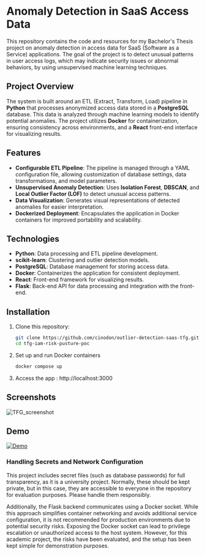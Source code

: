 # Anomaly Detection in SaaS Access Data

This repository contains the code and resources for my Bachelor's Thesis project on anomaly detection in access data for SaaS (Software as a Service) applications. The goal of the project is to detect unusual patterns in user access logs, which may indicate security issues or abnormal behaviors, by using unsupervised machine learning techniques.

## Project Overview
The system is built around an ETL (Extract, Transform, Load) pipeline in **Python** that processes anonymized access data stored in a **PostgreSQL** database. This data is analyzed through machine learning models to identify potential anomalies. The project utilizes **Docker** for containerization, ensuring consistency across environments, and a **React** front-end interface for visualizing results.

## Features
- **Configurable ETL Pipeline**: The pipeline is managed through a YAML configuration file, allowing customization of database settings, data transformations, and model parameters.
- **Unsupervised Anomaly Detection**: Uses **Isolation Forest**, **DBSCAN**, and **Local Outlier Factor (LOF)** to detect unusual access patterns.
- **Data Visualization**: Generates visual representations of detected anomalies for easier interpretation.
- **Dockerized Deployment**: Encapsulates the application in Docker containers for improved portability and scalability.

## Technologies
- **Python**: Data processing and ETL pipeline development.
- **scikit-learn**: Clustering and outlier detection models.
- **PostgreSQL**: Database management for storing access data.
- **Docker**: Containerizes the application for consistent deployment.
- **React**: Front-end framework for visualizing results.
- **Flask**: Back-end API for data processing and integration with the front-end.

## Installation
1. Clone this repository:
   ```bash
   git clone https://github.com/cinodon/outlier-detection-saas-tfg.git
   cd tfg-iam-risk-pusture-poc
2. Set up and run Docker containers
   ```bash
   docker compose up
3. Access the app
   : http://localhost:3000

## Screenshots
![TFG_screenshot](https://github.com/user-attachments/assets/ca88a06a-bcae-4e94-8721-aa7f2d86ccf4)

## Demo
[![Demo](https://github.com/user-attachments/assets/ca88a06a-bcae-4e94-8721-aa7f2d86ccf4)](https://youtu.be/S-yN3DxaOyw)


### Handling Secrets and Network Configuration

This project includes secret files (such as database passwords) for full transparency, as it is a university project. Normally, these should be kept private, but in this case, they are accessible to everyone in the repository for evaluation purposes. Please handle them responsibly.

Additionally, the Flask backend communicates using a Docker socket. While this approach simplifies container networking and avoids additional service configuration, it is not recommended for production environments due to potential security risks. Exposing the Docker socket can lead to privilege escalation or unauthorized access to the host system. However, for this academic project, the risks have been evaluated, and the setup has been kept simple for demonstration purposes.

